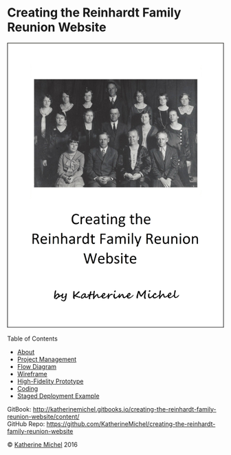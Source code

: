 # Creating the Reinhardt Family Reunion Website

![](cover.jpg)

Table of Contents
* [About](README.md)
* [Project Management](project-management.md)
* [Flow Diagram](flow-diagram.md)
* [Wireframe](wireframe.md)
* [High-Fidelity Prototype](high-fidelity-prototype.md)
* [Coding](coding.md)
* [Staged Deployment Example](staged-deployment-example.md)

GitBook: http://katherinemichel.gitbooks.io/creating-the-reinhardt-family-reunion-website/content/
<br> 
GitHub Repo: https://github.com/KatherineMichel/creating-the-reinhardt-family-reunion-website

© [Katherine Michel](https://twitter.com/katimichel) 2016
